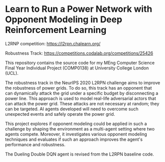 # Learn to Run a Power Network with Opponent Modeling in Deep Reinforcement Learning

L2RNP competition: https://l2rpn.chalearn.org/

Robustness Track: https://competitions.codalab.org/competitions/25426

This repository contains the source code for my MEng Computer Science Final Year Individual Project (COMP0138) at University College London (UCL).

The robustness track in the NeurIPS 2020 L2RPN challenge aims to improve the robustness of power grids. To do so, this track has an opponent that can dynamically attack the grid under a specific budget by disconnecting a power line. This approach is used to model real-life adversarial actors that can attack the power grid. These attacks are not necessary at random; they can be targeted. AI agents developed will need to overcome such unexpected events and safely operate the power grid. 

This project explores if opponent modeling could be applied in such a challenge by shaping the environment as a multi-agent setting where two agents compete. Moreover, it investigates various opponent modeling techniques and evaluates if such an approach improves the agent's performance and robustness.

The Dueling Double DQN agent is revised from the L2RPN baseline code. 

